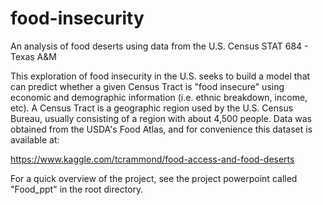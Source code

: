 # food-insecurity
An analysis of food deserts using data from the U.S. Census
STAT 684 - Texas A&M

This exploration of food insecurity in the U.S. seeks to build a model that can predict whether a given Census Tract
is "food insecure" using economic and demographic information (i.e. ethnic breakdown, income, etc). A Census Tract
is a geographic region used by the U.S. Census Bureau, usually consisting of a region with about 4,500 people.
Data was obtained from the USDA's Food Atlas, and for convenience this dataset is available at:

https://www.kaggle.com/tcrammond/food-access-and-food-deserts

For a quick overview of the project, see the project powerpoint called "Food_ppt" in the root directory.

